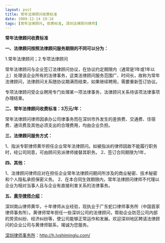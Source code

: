 ```yaml
---
layout: post
title: 常年法律顾问收费标准
date: 2009-12-14 19:18
tags: [常年法律顾问, 收费标准, 深圳法律顾问律师]
---
```

<strong>常年法律顾问收费标准</strong>

<strong>一、法律顾问按照法律顾问服务期限的不同可以分为：</strong>

1.常年法律顾问；2.专项法律顾问

常年法律顾问与企业签订法律顾问协议，在协议约定期限内（通常是1年或1年以上）处理该企业所有的法律事务，这类法律顾问服务范围广、时间长，故称为常年法律顾问，法律顾问关系随协议期满而结束，如果继续聘用，需要重新签订协议。

专项法律顾问受企业聘用专门处理某一项法律事务，法律顾问关系待该项法律事项办理结束。

<strong>二、常年法律顾问收费标准：3万元/年：</strong>

常年法律顾问律师因承办公司律事务而在深圳市外发生的差旅费、交通费、住宿费、通讯费及其他必须支出的合理费用，均由企业负担。

<strong>三、法律顾问服务方式：</strong>

1、指派专职律师黄华担任企业常年法律顾问。如被指派的律师因故不能履行职务时，经公司同意，可由顾问另派律师接替其职务。
2、签订合同期限为1年，

<strong>四、其他：</strong>

1、法律顾问律师应对在担任企业常年法律顾问期间所涉及的商业秘密、技术秘密和个人隐私承担保密义务。
2、在本合同生效期限内，常年法律顾问律师不代理以企业为相对当事人且与企业有直接利害关系的法律事务。

<strong>五、<a href="http://h.lvshiminglu.com/about" target="_self">黄华律师介绍</a>：</strong>

深圳南山律师黄华，十年律师从业经验，现执业于广东蛇口律师事务所（中国首家律师事务所）。黄律师常年担任一些深圳公司的法律顾问，帮助企业防范公司内部的劳资纠纷、经济纠纷等，使公司能够正常运作和发展。欢迎深圳地区聘请法律顾问的企业公司与黄律师联系，竭诚为您服务。

<a href="http://h.lvshiminglu.com/">深圳律师事务所</a>：<a href="http://h.lvshiminglu.com/">http://h.lvshiminglu.com/</a>

